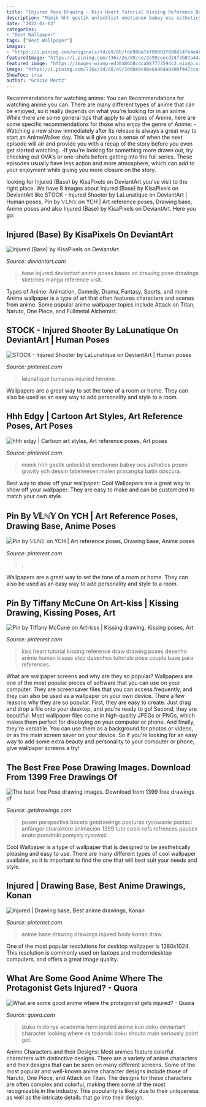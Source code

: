 ```yaml
---
title: "Injured Pose Drawing ~ Kiss Heart Tutorial Kissing Reference Draw Drawing Poses Desenho Anime Human Kisses Step Desenhos Tutorials Pose Couple Base Para References"
description: "Mimik hhh gestik unlocklist emotionen babey ocs asthetics posen gravity ych dessin fabelwesen malen prasangka batin obscura"
date: "2022-01-03"
categories:
- "Best Wallpaper"
tags: ["Best Wallpaper"]
images:
- "https://i.pinimg.com/originals/fd/e9/8b/fde98ba74f09803f0d8d54fb4e4bcb80.jpg"
featuredImage: "https://i.pinimg.com/736x/2e/99/ce/2e99ceecd24f7b87a44a2eb35d249005.jpg"
featured_image: "https://images-wixmp-ed30a86b8c4ca887773594c2.wixmp.com/intermediary/f/a05ebed4-6988-4722-9459-7d714859b9f3/d8uwdx8-b9843adf-e96e-4178-b9ec-5246658ba566.png/v1/fill/w_1024,h_593,q_80,strp/injured__base__by_kisapixels_d8uwdx8-fullview.jpg"
image: "https://i.pinimg.com/736x/2d/d8/e9/2dd8e9c4be6a964a0a9bf447ccaf13f9.jpg"
ShowToc: true
author: "Gracie Mertz"
---
```



Recommendations for watching anime: You can
Recommendations for watching anime you can. There are many different types of anime that can be enjoyed, so it really depends on what you're looking for in an anime. While there are some general tips that apply to all types of Anime, here are some specific recommendations for those who enjoy the genre of Anime: 
-Watching a new show immediately after its release is always a great way to start an AnimeWalker day. This will give you a sense of when the next episode will air and provide you with a recap of the story before you even get started watching. 
-If you're looking for something more drawn out, try checking out OVA's or one-shots before getting into the full series. These episodes usually have less action and more atmosphere, which can add to your enjoyment while giving you more closure on the story.

	

		
looking for Injured (Base) by KisaPixels on DeviantArt you've visit to the right place. We have 8 Images about Injured (Base) by KisaPixels on DeviantArt like STOCK - Injured Shooter by LaLunatique on DeviantArt | Human poses, Pin by 𝕍𝕃ℕ𝕐 on YCH | Art reference poses, Drawing base, Anime poses and also Injured (Base) by KisaPixels on DeviantArt. Here you go:
		
    
## Injured (Base) By KisaPixels On DeviantArt

<img loading=lazy src="https://images-wixmp-ed30a86b8c4ca887773594c2.wixmp.com/intermediary/f/a05ebed4-6988-4722-9459-7d714859b9f3/d8uwdx8-b9843adf-e96e-4178-b9ec-5246658ba566.png/v1/fill/w_1024,h_593,q_80,strp/injured__base__by_kisapixels_d8uwdx8-fullview.jpg" onerror="this.onerror=null;this.src='https://tse1.mm.bing.net/th?id=OIP.5S4akG629GFvnXhSv0RjmQHaES&amp;pid=15.1';" alt="Injured (Base) by KisaPixels on DeviantArt">

_Source: deviantart.com_

>base injured deviantart anime poses bases oc drawing pose drawings sketches manga reference visit. 

	

Types of Anime: Animation, Comedy, Drama, Fantasy, Sports, and more
Anime wallpaper is a type of art that often features characters and scenes from anime. Some popular anime wallpaper topics include Attack on Titan, Naruto, One Piece, and Fullmetal Alchemist.

    
## STOCK - Injured Shooter By LaLunatique On DeviantArt | Human Poses

<img loading=lazy src="https://i.pinimg.com/736x/2e/99/ce/2e99ceecd24f7b87a44a2eb35d249005.jpg" onerror="this.onerror=null;this.src='https://tse2.mm.bing.net/th?id=OIP.cOUub3wO-W8z1gOyzE2AFQHaLn&amp;pid=15.1';" alt="STOCK - Injured Shooter by LaLunatique on DeviantArt | Human poses">

_Source: pinterest.com_

>lalunatique humanas injuried heroine. 

	

Wallpapers are a great way to set the tone of a room or home. They can also be used as an easy way to add personality and style to a room.

    
## Hhh Edgy | Cartoon Art Styles, Art Reference Poses, Art Poses

<img loading=lazy src="https://i.pinimg.com/736x/aa/02/75/aa0275eb4fdbc0b5eb5cdf021622e108.jpg" onerror="this.onerror=null;this.src='https://tse4.mm.bing.net/th?id=OIP.idAa7QzmkJRLaZEKwdGmXwHaLD&amp;pid=15.1';" alt="hhh edgy | Cartoon art styles, Art reference poses, Art poses">

_Source: pinterest.com_

>mimik hhh gestik unlocklist emotionen babey ocs asthetics posen gravity ych dessin fabelwesen malen prasangka batin obscura. 

	

Best way to show off your wallpaper:
Cool Wallpapers are a great way to show off your wallpaper. They are easy to make and can be customized to match your own style.

    
## Pin By 𝕍𝕃ℕ𝕐 On YCH | Art Reference Poses, Drawing Base, Anime Poses

<img loading=lazy src="https://i.pinimg.com/736x/2d/d8/e9/2dd8e9c4be6a964a0a9bf447ccaf13f9.jpg" onerror="this.onerror=null;this.src='https://tse3.mm.bing.net/th?id=OIP.2_aHOd1wAOhVqfqvXoCBTgHaFc&amp;pid=15.1';" alt="Pin by 𝕍𝕃ℕ𝕐 on YCH | Art reference poses, Drawing base, Anime poses">

_Source: pinterest.com_

>. 

	

Wallpapers are a great way to set the tone of a room or home. They can also be used as an easy way to add personality and style to a room.

    
## Pin By Tiffany McCune On Art-kiss | Kissing Drawing, Kissing Poses, Art

<img loading=lazy src="https://i.pinimg.com/736x/12/47/d2/1247d2d9ef92e90b7e05a99cf72086a8.jpg" onerror="this.onerror=null;this.src='https://tse3.mm.bing.net/th?id=OIP.H8nL7EKY_-2pNs49iqjOBgHaJD&amp;pid=15.1';" alt="Pin by Tiffany McCune on Art-kiss | Kissing drawing, Kissing poses, Art">

_Source: pinterest.com_

>kiss heart tutorial kissing reference draw drawing poses desenho anime human kisses step desenhos tutorials pose couple base para references. 

	

What are wallpaper screens and why are they so popular?
Wallpapers are one of the most popular pieces of software that you can use on your computer. They are screensaver files that you can access frequently, and they can also be used as a wallpaper on your own device. There a few reasons why they are so popular. First, they are easy to create. Just drag and drop a file onto your desktop, and you're ready to go! Second, they are beautiful. Most wallpaper files come in high-quality JPEGs or PNGs, which makes them perfect for displaying on your computer or phone. And finally, they're versatile. You can use them as a background for photos or videos, or as the main screen saver on your device. So if you're looking for an easy way to add some extra beauty and personality to your computer or phone, give wallpaper screens a try!

    
## The Best Free Pose Drawing Images. Download From 1399 Free Drawings Of

<img loading=lazy src="https://getdrawings.com/images/peace-hand-sign-drawing-6.jpg" onerror="this.onerror=null;this.src='https://tse2.mm.bing.net/th?id=OIP.keEx8ivTaX65zBVk0KwmsAHaJx&amp;pid=15.1';" alt="The best free Pose drawing images. Download from 1399 free drawings of">

_Source: getdrawings.com_

>posen perspectiva boceto getdrawings posturas rysowanie postaci anfänger charaktere animación 1399 tuto cools refs refrences pauses anato poradniki pomysły rysować. 

	

Cool Wallpaper is a type of wallpaper that is designed to be aesthetically pleasing and easy to use. There are many different types of cool wallpaper available, so it is important to find the one that will best suit your needs and style.

    
## Injured | Drawing Base, Best Anime Drawings, Konan

<img loading=lazy src="https://i.pinimg.com/originals/fd/e9/8b/fde98ba74f09803f0d8d54fb4e4bcb80.jpg" onerror="this.onerror=null;this.src='https://tse4.mm.bing.net/th?id=OIP.PEHMQEBGJEboaPkPajFpRgHaDe&amp;pid=15.1';" alt="Injured | Drawing base, Best anime drawings, Konan">

_Source: pinterest.com_

>anime base drawing drawings injured body konan draw. 

	

One of the most popular resolutions for desktop wallpaper is 1280x1024. This resolution is commonly used on laptops and moderndesktop computers, and offers a great image quality.

    
## What Are Some Good Anime Where The Protagonist Gets Injured? - Quora

<img loading=lazy src="https://qph.fs.quoracdn.net/main-qimg-fe3aa1279c75dedc05b05df31acd2d26" onerror="this.onerror=null;this.src='https://tse2.mm.bing.net/th?id=OIP._jqhJ5x13twFsF3zGs0tJgHaHa&amp;pid=15.1';" alt="What are some good anime where the protagonist gets injured? - Quora">

_Source: quora.com_

>izuku midoriya academia hero injured anime kun deku deviantart character looking where vs todoroki boku shouto main seriously point got. 

	

Anime Characters and their Designs: Most animes feature colorful characters with distinctive designs.
There are a variety of anime characters and their designs that can be seen on many different screens. Some of the most popular and well-known anime character designs include those of Naruto, One Piece, and Attack on Titan. The designs for these characters are often complex and colorful, making them some of the most recognizable in the industry. This popularity is likely due to their uniqueness as well as the intricate details that go into their design.

